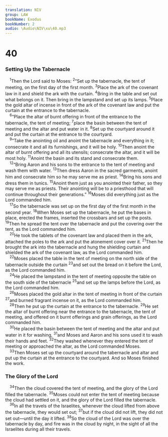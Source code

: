 ```yaml
---
translation: NIV
group: LAW
bookName: Exodus 
bookNumber: 2
audio: \Audio\NIV\xu\40.mp3
---
```


<div class="title"><h1>40</h1><h3>Setting Up the Tabernacle </h3></div>
<span class="verse xu_40_1"> <sup>1</sup>Then the Lord said to Moses: </span>
<span class="verse xu_40_2"><sup>2</sup>“Set up the tabernacle, the tent of meeting, on the first day of the first month. </span>
<span class="verse xu_40_3"><sup>3</sup>Place the ark of the covenant law in it and shield the ark with the curtain. </span>
<span class="verse xu_40_4"><sup>4</sup>Bring in the table and set out what belongs on it. Then bring in the lampstand and set up its lamps. </span>
<span class="verse xu_40_5"><sup>5</sup>Place the gold altar of incense in front of the ark of the covenant law and put the curtain at the entrance to the tabernacle. <br/></span>
<span class="verse xu_40_6"> <sup>6</sup>“Place the altar of burnt offering in front of the entrance to the tabernacle, the tent of meeting; </span>
<span class="verse xu_40_7"><sup>7</sup>place the basin between the tent of meeting and the altar and put water in it. </span>
<span class="verse xu_40_8"><sup>8</sup>Set up the courtyard around it and put the curtain at the entrance to the courtyard. <br/></span>
<span class="verse xu_40_9"> <sup>9</sup>“Take the anointing oil and anoint the tabernacle and everything in it; consecrate it and all its furnishings, and it will be holy. </span>
<span class="verse xu_40_10"><sup>10</sup>Then anoint the altar of burnt offering and all its utensils; consecrate the altar, and it will be most holy. </span>
<span class="verse xu_40_11"><sup>11</sup>Anoint the basin and its stand and consecrate them. <br/></span>
<span class="verse xu_40_12"> <sup>12</sup>“Bring Aaron and his sons to the entrance to the tent of meeting and wash them with water. </span>
<span class="verse xu_40_13"><sup>13</sup>Then dress Aaron in the sacred garments, anoint him and consecrate him so he may serve me as priest. </span>
<span class="verse xu_40_14"><sup>14</sup>Bring his sons and dress them in tunics. </span>
<span class="verse xu_40_15"><sup>15</sup>Anoint them just as you anointed their father, so they may serve me as priests. Their anointing will be to a priesthood that will continue throughout their generations.” </span>
<span class="verse xu_40_16"><sup>16</sup>Moses did everything just as the Lord commanded him. <br/></span>
<span class="verse xu_40_17"> <sup>17</sup>So the tabernacle was set up on the first day of the first month in the second year. </span>
<span class="verse xu_40_18"><sup>18</sup>When Moses set up the tabernacle, he put the bases in place, erected the frames, inserted the crossbars and set up the posts. </span>
<span class="verse xu_40_19"><sup>19</sup>Then he spread the tent over the tabernacle and put the covering over the tent, as the Lord commanded him. <br/></span>
<span class="verse xu_40_20"> <sup>20</sup>He took the tablets of the covenant law and placed them in the ark, attached the poles to the ark and put the atonement cover over it. </span>
<span class="verse xu_40_21"><sup>21</sup>Then he brought the ark into the tabernacle and hung the shielding curtain and shielded the ark of the covenant law, as the Lord commanded him. <br/></span>
<span class="verse xu_40_22"> <sup>22</sup>Moses placed the table in the tent of meeting on the north side of the tabernacle outside the curtain </span>
<span class="verse xu_40_23"><sup>23</sup>and set out the bread on it before the Lord, as the Lord commanded him. <br/></span>
<span class="verse xu_40_24"> <sup>24</sup>He placed the lampstand in the tent of meeting opposite the table on the south side of the tabernacle </span>
<span class="verse xu_40_25"><sup>25</sup>and set up the lamps before the Lord, as the Lord commanded him. <br/></span>
<span class="verse xu_40_26"> <sup>26</sup>Moses placed the gold altar in the tent of meeting in front of the curtain </span>
<span class="verse xu_40_27"><sup>27</sup>and burned fragrant incense on it, as the Lord commanded him. <br/></span>
<span class="verse xu_40_28"> <sup>28</sup>Then he put up the curtain at the entrance to the tabernacle. </span>
<span class="verse xu_40_29"><sup>29</sup>He set the altar of burnt offering near the entrance to the tabernacle, the tent of meeting, and offered on it burnt offerings and grain offerings, as the Lord commanded him. <br/></span>
<span class="verse xu_40_30"> <sup>30</sup>He placed the basin between the tent of meeting and the altar and put water in it for washing, </span>
<span class="verse xu_40_31"><sup>31</sup>and Moses and Aaron and his sons used it to wash their hands and feet. </span>
<span class="verse xu_40_32"><sup>32</sup>They washed whenever they entered the tent of meeting or approached the altar, as the Lord commanded Moses. <br/></span>
<span class="verse xu_40_33"> <sup>33</sup>Then Moses set up the courtyard around the tabernacle and altar and put up the curtain at the entrance to the courtyard. And so Moses finished the work. <br/></span>
<div class="title"><h3>The Glory of the Lord </h3></div>
<span class="verse xu_40_34"> <sup>34</sup>Then the cloud covered the tent of meeting, and the glory of the Lord filled the tabernacle. </span>
<span class="verse xu_40_35"><sup>35</sup>Moses could not enter the tent of meeting because the cloud had settled on it, and the glory of the Lord filled the tabernacle. <br/></span>
<span class="verse xu_40_36"> <sup>36</sup>In all the travels of the Israelites, whenever the cloud lifted from above the tabernacle, they would set out; </span>
<span class="verse xu_40_37"><sup>37</sup>but if the cloud did not lift, they did not set out—until the day it lifted. </span>
<span class="verse xu_40_38"><sup>38</sup>So the cloud of the Lord was over the tabernacle by day, and fire was in the cloud by night, in the sight of all the Israelites during all their travels. <br/></span>
